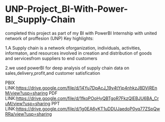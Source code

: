 # UNP-Project_BI-With-Power-BI_Supply-Chain
completed this project as part of my BI with PowerBI Internship with united network of proffesion (UNP)
Key highlights:

1.A Supply chain is a network oforganization, individuals, activities, informaton, and resources involved in creation and distribution of goods and servicesfrom suppliers to end customers

2.we used powerBI for deep analysis of supply chain data on sales,delivery,profit,and customer satisfication 

PBIX LINK:https://drive.google.com/file/d/14Yu7DpAcJ_19y4tYjp4nhkzJ8DVjREnM/view?usp=sharing
PDF LINK:https://drive.google.com/file/d/1fkoPOoHyQBTgoR7FkzQlEBJU6BA_CruM/view?usp=sharing
PPT LINK:https://drive.google.com/file/d/1g0EA6yKT1uDDUJaedoP0yq77ZSpQwRRa/view?usp=sharing

